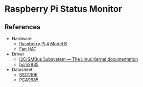 # Raspberry Pi Status Monitor

## References

- Hardware
  - [Raspberry Pi 4 Model B](https://www.raspberrypi.org/products/raspberry-pi-4-model-b/)
  - [Fan HAT](https://www.waveshare.com/wiki/Fan_HAT)
- Driver
  - [I2C/SMBus Subsystem — The Linux Kernel documentation](https://www.kernel.org/doc/html/latest/i2c/index.html)
  - [bcm2835](http://airspayce.com/mikem/bcm2835/)
- Datasheet
  - [SSD1306](https://cdn-shop.adafruit.com/datasheets/SSD1306.pdf)
  - [PCA9685](https://cdn-shop.adafruit.com/datasheets/PCA9685.pdf)

